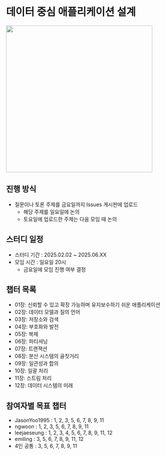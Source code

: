 # 데이터 중심 애플리케이션 설계

<img src="https://github.com/user-attachments/assets/1eff98df-35bb-4a09-a587-0aa3459fe041" width="400"/>

## 진행 방식
- 질문이나 토론 주제를 금요일까지 Issues 게시판에 업로드
  - 해당 주제를 일요일에 논의
  - 토요일에 업로드한 주제는 다음 모임 때 논의

## 스터디 일정
- 스터디 기간 : 2025.02.02 ~ 2025.06.XX
- 모임 시간 : 일요일 20시
  - 금요일에 모임 진행 여부 결정

## 챕터 목록
 - 01장: 신뢰할 수 있고 확장 가능하며 유지보수하기 쉬운 애플리케이션
 - 02장: 데이터 모델과 질의 언어
 - 03장: 저장소와 검색
 - 04장: 부호화와 발전
 - 05장: 복제
 - 06장: 파티셔닝
 - 07장: 트랜잭션
 - 08장: 분산 시스템의 골칫거리
 - 09장: 일관성과 합의
 - 10장: 일괄 처리
 - 11장: 스트림 처리
 - 12장: 데이터 시스템의 미래

## 참여자별 목표 챕터
- JasonYoo1995 : 1, 2, 3, 5, 6, 7, 8, 9, 11
- ngwoon : 1, 2, 3, 5, 6, 7, 8, 9, 11
- leejaeseung : 1, 2, 3, 4, 5, 6, 7, 8, 9, 11, 12
- emiling : 3, 5, 6, 7, 8, 9, 11, 12
- 4인 공통 : 3, 5, 6, 7, 8, 9, 11
